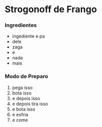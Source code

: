 # Strogonoff de Frango

### Ingredientes

- ingediente e pa 
- dele
- zaga
- e 
- nada
- mais

### Modo de Preparo

1. pega isso
2. bota isso
3. e depois isso
4. e depois tira isso
5. e bota isso
6. e esfria
7. e come